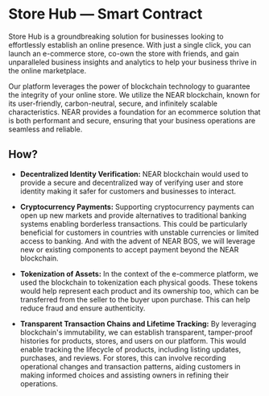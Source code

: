# Store Hub — Smart Contract

Store Hub is a groundbreaking solution for businesses looking to effortlessly establish an online presence. With just a single click, you can launch an e-commerce store, co-own the store with friends, and gain unparalleled business insights and analytics to help your business thrive in the online marketplace.

Our platform leverages the power of blockchain technology to guarantee the integrity of your online store. We utilize the NEAR blockchain, known for its user-friendly, carbon-neutral, secure, and infinitely scalable characteristics. NEAR provides a foundation for an ecommerce solution that is both performant and secure, ensuring that your business operations are seamless and reliable.

## How?

- **Decentralized Identity Verification:** NEAR blockchain would used to provide a secure and decentralized way of verifying user and store identity making it safer for customers and businesses to interact. 

- **Cryptocurrency Payments:** Supporting cryptocurrency payments can open up new markets and provide alternatives to traditional banking systems enabling borderless transactions. This could be particularly beneficial for customers in countries with unstable currencies or limited access to banking. And with the advent of NEAR BOS, we will leverage new or existing components to accept payment beyond the NEAR blockchain.

- **Tokenization of Assets:** In the context of the e-commerce platform, we used the blockchain to tokenization each physical goods. These tokens would help represent each product and its ownership too, which can be transferred from the seller to the buyer upon purchase. This can help reduce fraud and ensure authenticity.

- **Transparent Transaction Chains and Lifetime Tracking:** By leveraging blockchain's immutability, we can establish transparent, tamper-proof histories for products, stores, and users on our platform. This would enable tracking the lifecycle of products, including listing updates, purchases, and reviews. For stores, this can involve recording operational changes and transaction patterns, aiding customers in making informed choices and assisting owners in refining their operations.